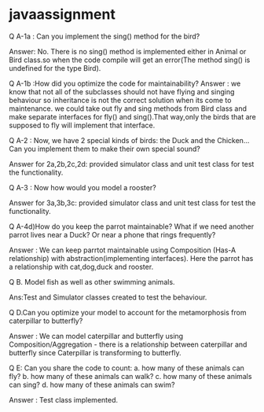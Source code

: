 # javaassignment
Q A-1a : Can you implement the sing() method for the bird?

Answer: No. There is no sing() method is implemented either in Animal or Bird class.so when the code compile will get an error(The method sing() is undefined for the type Bird).

Q A-1b :How did you optimize the code for maintainability? 
Answer : we know that not all of the subclasses should not have flying and singing behaviour so inheritance is not the correct solution when its come to maintenance.
we could take out fly and sing methods from Bird class and make separate interfaces for fly() and sing().That way,only the birds that are supposed to fly will implement that interface.

Q A-2 : Now, we have 2 special kinds of birds: the Duck and the Chicken... Can you
implement them to make their own special sound?

Answer for 2a,2b,2c,2d: provided simulator class and unit test class for test the functionality.

Q A-3 : Now how would you model a rooster?

Answer for 3a,3b,3c: provided simulator class and unit test class for test the functionality.

Q A-4d)How do you keep the parrot maintainable? What if we need another parrot
lives near a Duck? Or near a phone that rings frequently?

Answer : We can keep parrtot maintainable using Composition (Has-A relationship) with abstraction(implementing interfaces).
  Here the parrot has a relationship with cat,dog,duck and rooster.
  
Q B. Model fish as well as other swimming animals.

Ans:Test and Simulator classes created to test the behaviour.

Q D.Can you optimize your model to account for the metamorphosis from caterpillar to
butterfly?

Answer : We can model caterpillar and butterfly using Composition/Aggregation - there is a relationship between
caterpillar and butterfly since Caterpillar is transforming to butterfly.

Q E: Can you share the code to count:
a. how many of these animals can fly?
b. how many of these animals can walk?
c. how many of these animals can sing?
d. how many of these animals can swim?

Answer : Test class implemented.
